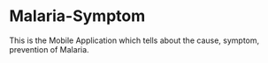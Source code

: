 # Malaria-Symptom
This is the Mobile Application which tells about the cause, symptom, prevention of Malaria.
